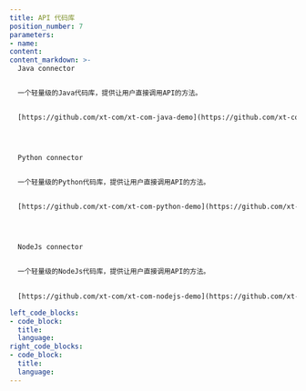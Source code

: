 ```yaml
---
title: API 代码库
position_number: 7
parameters:
- name:
content:
content_markdown: >-
  Java connector


  一个轻量级的Java代码库，提供让用户直接调用API的方法。


  [https://github.com/xt-com/xt-com-java-demo](https://github.com/xt-com/xt-com-java-demo)




  Python connector


  一个轻量级的Python代码库，提供让用户直接调用API的方法。

  
  [https://github.com/xt-com/xt-com-python-demo](https://github.com/xt-com/xt-com-python-demo)




  NodeJs connector


  一个轻量级的NodeJs代码库，提供让用户直接调用API的方法。

  
  [https://github.com/xt-com/xt-com-nodejs-demo](https://github.com/xt-com/xt-com-nodejs-demo)

left_code_blocks:
- code_block:
  title:
  language:
right_code_blocks:
- code_block:
  title:
  language:
---
```

